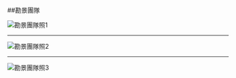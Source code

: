 ##勘景團隊

![勘景團隊照1](http://i.imgur.com/rxtJ00V.jpg)

***

![勘景團隊照2](http://i.imgur.com/ieywR1W.jpg)

***

![勘景團隊照3](http://i.imgur.com/RV3vU2H.jpg)